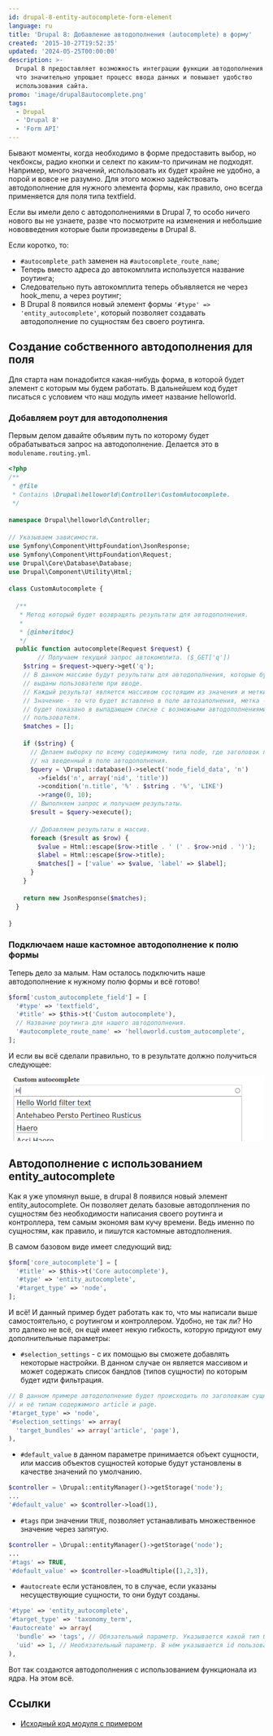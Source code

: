 ```yaml
---
id: drupal-8-entity-autocomplete-form-element
language: ru
title: 'Drupal 8: Добавление автодополнения (autocomplete) в форму'
created: '2015-10-27T19:52:35'
updated: '2024-05-25T00:00:00'
description: >-
  Drupal 8 предоставляет возможность интеграции функции автодополнения в формы,
  что значительно упрощает процесс ввода данных и повышает удобство
  использования сайта.
promo: 'image/drupal8autocomplete.png'
tags:
  - Drupal
  - 'Drupal 8'
  - 'Form API'
---
```


Бывают моменты, когда необходимо в форме предоставить выбор, но чекбоксы, радио
кнопки и селект по каким-то причинам не подходят. Например, много значений,
использовать их будет крайне не удобно, а порой и вовсе не разумно. Для этого
можно задействовать автодополнение для нужного элемента формы, как правило, оно
всегда применяется для поля типа textfield.

Если вы имели дело с автодополнениями в Drupal 7, то особо ничего нового вы не
узнаете, разве что посмотрите на изменения и небольшие нововведения которые были
произведены в Drupal 8.

Если коротко, то:

- `#autocomplete_path` заменен на `#autocomplete_route_name`;
- Теперь вместо адреса до автокомплита используется название роутинга;
- Следовательно путь автокомплита теперь объявляется не через hook_menu, а через
  роутинг;
- В Drupal 8 появился новый элемент формы `'#type' => 'entity_autocomplete'`,
  который позволяет создавать автодополнение по сущностям без своего роутинга.

## Создание собственного автодополнения для поля

Для старта нам понадобится какая-нибудь форма, в которой будет элемент с которым
мы будем работать. В дальнейшем код будет писаться с условием что наш модуль
имеет название helloworld.

### Добавляем роут для автодополнения

Первым делом давайте объявим путь по которому будет обрабатываться запрос на
автодополнение. Делается это в `modulename.routing.yml`.

```php {"header":"/src/Controller/CustomAutocomplete.php"}
<?php
/**
 * @file
 * Contains \Drupal\helloworld\Controller\CustomAutocomplete.
 */

namespace Drupal\helloworld\Controller;

// Указываем зависимости.
use Symfony\Component\HttpFoundation\JsonResponse;
use Symfony\Component\HttpFoundation\Request;
use Drupal\Core\Database\Database;
use Drupal\Component\Utility\Html;

class CustomAutocomplete {

  /**
   * Метод который будет возвращять результаты для автодополнения.
   *
   * {@inheritdoc}
   */
  public function autocomplete(Request $request) {
	    // Получаем текущий запрос автокомплита. ($_GET['q'])
    $string = $request->query->get('q');
    // В данном массиве будут результаты для автодополнения, которые будут
    // выданы пользователю при вводе.
    // Каждый результат является массивом состоящим из значения и метки.
    // Значение - то что будет вставлено в поле автозаполнения, метка - то что
    // будет показано в выпадающем списке с возможными автодополнениями для
    // пользователя.
    $matches = [];

    if ($string) {
      // Делаем выборку по всему содержимому типа node, где заголовок похож
      // на введенный в поле автодополнения.
      $query = \Drupal::database()->select('node_field_data', 'n')
        ->fields('n', array('nid', 'title'))
        ->condition('n.title', '%' . $string . '%', 'LIKE')
        ->range(0, 10);
      // Выполняем запрос и получаем результаты.
      $result = $query->execute();

      // Добавляем результаты в массив.
      foreach ($result as $row) {
        $value = Html::escape($row->title . ' (' . $row->nid . ')');
        $label = Html::escape($row->title);
        $matches[] = ['value' => $value, 'label' => $label];
      }
    }

    return new JsonResponse($matches);
  }

}
```

### Подключаем наше кастомное автодополнение к полю формы

Теперь дело за малым. Нам осталось подключить наше автодополнение к нужному полю
формы и всё готово!

```php
$form['custom_autocomplete_field'] = [
  '#type' => 'textfield',
  '#title' => $this->t('Custom autocomplete'),
  // Название роутинга для нашего автодополнения.
  '#autocomplete_route_name' => 'helloworld.custom_autocomplete',
];
```

И если вы всё сделали правильно, то в результате должно получиться следующее:

![Автодополнение.](image/1.png)

## Автодополнение с использованием entity_autocomplete

Как я уже упомянул выше, в drupal 8 появился новый элемент entity_autocomplete.
Он позволяет делать базовые автодоплнения по сущностям без необходимости
написания своего роутинга и контроллера, тем самым экономя вам кучу времени.
Ведь именно по сущностям, как правило, и пишутся кастомные автодполнения.

В самом базовом виде имеет следующий вид:

```php
$form['core_autocomplete'] = [
  '#title' => $this->t('Core autocomplete'),
  '#type' => 'entity_autocomplete',
  '#target_type' => 'node',
];
```

И всё! И данный пример будет работать как то, что мы написали выше
самостоятельно, с роутингом и контроллером. Удобно, не так ли? Но это далеко не
всё, он ещё имеет некую гибкость, которую придуют ему дополнительные параметры:

- `#selection_settings` - с их помощью вы сможете добавлять некоторые настройки.
  В данном случае он является массивом и может содержать список бандлов (типов
  сущности) по которым будет идти фильтрация.

```php
// В данном примере автодополнение будет происходить по заголовкам сущности типа node
// и её типам содержимого article и page.
'#target_type' => 'node',
'#selection_settings' => array(
  'target_bundles' => array('article', 'page'),
),
```

- `#default_value`  в данном параметре принимается объект сущности, или массив
  объектов сущностей которые будут установлены в качестве значений по умолчанию.

```php
$controller = \Drupal::entityManager()->getStorage('node');
...
'#default_value' => $controller->load(1),
```

- `#tags` при значении `TRUE`, позволяет устанавливать множественное значение
  через запятую.

```php
$controller = \Drupal::entityManager()->getStorage('node');
...
'#tags' => TRUE,
'#default_value' => $controller->loadMultiple([1,2,3]),
```

- `#autocreate` если установлен, то в случае, если указаны несуществующие
  сущности, то они будут созданы.

```php
'#type' => 'entity_autocomplete',
'#target_type' => 'taxonomy_term',
'#autocreate' => array(
  'bundle' => 'tags', // Обязательный параметр. Указывается какой тип будет создаваться.
  'uid' => 1, // Необязательный параметр. В нём указывается id пользователя, который будет числиться автором созданного материала. Если не указано, будет использован id текущего пользователя.
),
```

Вот так создаются автодополнения с использованием функционала из ядра. На этом
всё.

## Ссылки

- [Исходный код модуля с примером](example/helloworld)
